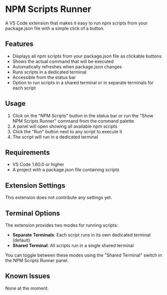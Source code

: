 # NPM Scripts Runner

A VS Code extension that makes it easy to run npm scripts from your package.json file with a simple click of a button.

## Features

- Displays all npm scripts from your package.json file as clickable buttons
- Shows the actual command that will be executed
- Automatically refreshes when package.json changes
- Runs scripts in a dedicated terminal
- Accessible from the status bar
- Option to run scripts in a shared terminal or in separate terminals for each script

## Usage

1. Click on the "NPM Scripts" button in the status bar or run the "Show NPM Scripts Runner" command from the command palette
2. A panel will open showing all available npm scripts
3. Click the "Run" button next to any script to execute it
4. The script will run in a dedicated terminal

## Requirements

- VS Code 1.60.0 or higher
- A project with a package.json file containing scripts

## Extension Settings

This extension does not contribute any settings yet.

## Terminal Options

The extension provides two modes for running scripts:

- **Separate Terminals**: Each script runs in its own dedicated terminal (default)
- **Shared Terminal**: All scripts run in a single shared terminal

You can toggle between these modes using the "Shared Terminal" switch in the NPM Scripts Runner panel.

## Known Issues

None at the moment.
